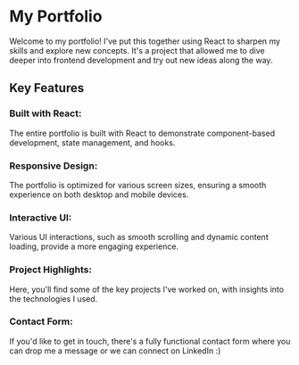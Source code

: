# My Portfolio

Welcome to my portfolio! I've put this together using React to sharpen my skills and explore new concepts. It's a project that allowed me to dive deeper into frontend development and try out new ideas along the way.

## Key Features

### Built with React:

The entire portfolio is built with React to demonstrate component-based development, state management, and hooks.

### Responsive Design:

The portfolio is optimized for various screen sizes, ensuring a smooth experience on both desktop and mobile devices.

### Interactive UI:

Various UI interactions, such as smooth scrolling and dynamic content loading, provide a more engaging experience.

### Project Highlights:

Here, you'll find some of the key projects I've worked on, with insights into the technologies I used.

### Contact Form:

If you'd like to get in touch, there's a fully functional contact form where you can drop me a message or we can connect on LinkedIn :)
